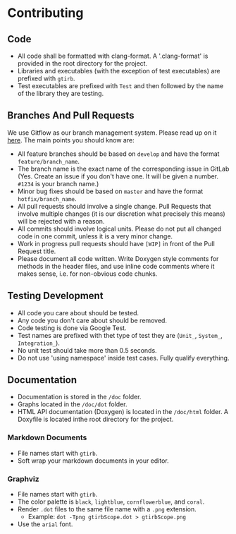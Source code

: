 Contributing
============

Code
----

- All code shall be formatted with clang-format.  A '.clang-format' is provided in the root directory for the project.
- Libraries and executables (with the exception of test executables) are prefixed with `gtirb`.  
- Test executables are prefixed with `Test` and then followed by the name of the library they are testing.

Branches And Pull Requests
--------------------------

We use Gitflow as our branch management system. Please read up on it [here](https://www.atlassian.com/git/tutorials/comparing-workflows/feature-branch-workflow). The main points you should know are:

* All feature branches should be based on `develop` and have the format `feature/branch_name`.
* The branch name is the exact name of the corresponding issue in GitLab (Yes.  Create an issue if you don't have one.  It will be given a number.  `#1234` is your branch name.)
* Minor bug fixes should be based on `master` and have the format `hotfix/branch_name`.
* All pull requests should involve a single change. Pull Requests that involve multiple changes (it is our discretion what precisely this means) will be rejected with a reason.
* All commits should involve logical units. Please do not put all changed code in one commit, unless it is a very minor change.
* Work in progress pull requests should have `[WIP]` in front of the Pull Request title. 
* Please document all code written. Write Doxygen style comments for methods in the header files, and use inline code comments where it makes sense, i.e. for non-obvious code chunks.

Testing Development
-------------------

- All code you care about should be tested.
- Any code you don't care about should be removed.
- Code testing is done via Google Test.  
- Test names are prefixed with thet type of test they are (`Unit_`, `System_`, `Integration_`).
- No unit test should take more than 0.5 seconds.
- Do not use 'using namespace' inside test cases.  Fully qualify everything.

Documentation
-------------
- Documentation is stored in the `/doc` folder.
- Graphs located in the `/doc/dot` folder.
- HTML API documentation (Doxygen) is located in the `/doc/html` folder.  A Doxyfile is located inthe root directory for the project.

### Markdown Documents

- File names start with `gtirb`.  
- Soft wrap your markdown documents in your editor.

### Graphviz

- File names start with `gtirb`.  
- The color palette is `black`, `lightblue`, `cornflowerblue`, and `coral`.
- Render `.dot` files to the same file name with a `.png` extension.
	* Example: `dot -Tpng gtirbScope.dot > gtirbScope.png`
- Use the `arial` font.
